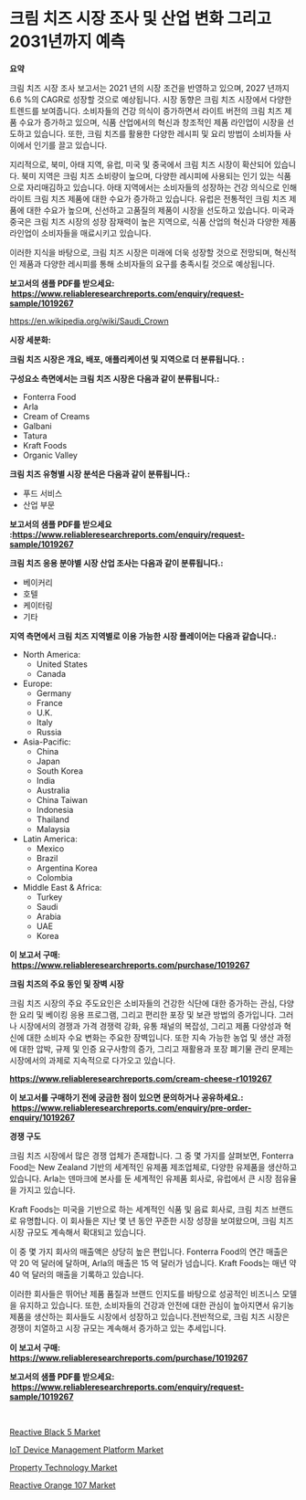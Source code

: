 <p><h1>크림 치즈 시장 조사 및 산업 변화 그리고 2031년까지 예측</h1></p><p><strong>요약</strong></p>
<p><p>크림 치즈 시장 조사 보고서는 2021 년의 시장 조건을 반영하고 있으며, 2027 년까지 6.6 %의 CAGR로 성장할 것으로 예상됩니다. 시장 동향은 크림 치즈 시장에서 다양한 트렌드를 보여줍니다. 소비자들의 건강 의식이 증가하면서 라이트 버전의 크림 치즈 제품 수요가 증가하고 있으며, 식품 산업에서의 혁신과 창조적인 제품 라인업이 시장을 선도하고 있습니다. 또한, 크림 치즈를 활용한 다양한 레시피 및 요리 방법이 소비자들 사이에서 인기를 끌고 있습니다.</p><p>지리적으로, 북미, 아태 지역, 유럽, 미국 및 중국에서 크림 치즈 시장이 확산되어 있습니다. 북미 지역은 크림 치즈 소비량이 높으며, 다양한 레시피에 사용되는 인기 있는 식품으로 자리매김하고 있습니다. 아태 지역에서는 소비자들의 성장하는 건강 의식으로 인해 라이트 크림 치즈 제품에 대한 수요가 증가하고 있습니다. 유럽은 전통적인 크림 치즈 제품에 대한 수요가 높으며, 신선하고 고품질의 제품이 시장을 선도하고 있습니다. 미국과 중국은 크림 치즈 시장의 성장 잠재력이 높은 지역으로, 식품 산업의 혁신과 다양한 제품 라인업이 소비자들을 매료시키고 있습니다.</p><p>이러한 지식을 바탕으로, 크림 치즈 시장은 미래에 더욱 성장할 것으로 전망되며, 혁신적인 제품과 다양한 레시피를 통해 소비자들의 요구를 충족시킬 것으로 예상됩니다.</p></p>
<p><strong>보고서의 샘플 PDF를 받으세요: &nbsp;<a href="https://www.reliableresearchreports.com/enquiry/request-sample/1019267">https://www.reliableresearchreports.com/enquiry/request-sample/1019267</a></strong></p>
<p><a href="https://en.wikipedia.org/wiki/Saudi_Crown">https://en.wikipedia.org/wiki/Saudi_Crown</a></p>
<p><strong>시장 세분화:</strong></p>
<p><strong> 크림 치즈 시장은 개요, 배포, 애플리케이션 및 지역으로 더 분류됩니다. :</strong></p>
<p><strong>구성요소 측면에서는 크림 치즈 시장은 다음과 같이 분류됩니다.:</strong></p>
<p><ul><li>Fonterra Food</li><li>Arla</li><li>Cream of Creams</li><li>Galbani</li><li>Tatura</li><li>Kraft Foods</li><li>Organic Valley</li></ul></p>
<p><strong> 크림 치즈 유형별 시장 분석은 다음과 같이 분류됩니다.:</strong></p>
<p><ul><li>푸드 서비스</li><li>산업 부문</li></ul></p>
<p><strong>보고서의 샘플 PDF를 받으세요 :<a href="https://www.reliableresearchreports.com/enquiry/request-sample/1019267">https://www.reliableresearchreports.com/enquiry/request-sample/1019267</a></strong></p>
<p><strong> 크림 치즈 응용 분야별 시장 산업 조사는 다음과 같이 분류됩니다.:</strong></p>
<p><ul><li>베이커리</li><li>호텔</li><li>케이터링</li><li>기타</li></ul></p>
<p><strong>지역 측면에서 크림 치즈 지역별로 이용 가능한 시장 플레이어는 다음과 같습니다.:</strong></p>
<p><ul>
    <li>
        North America:
        <ul>
            <li>United States</li>
            <li>Canada</li>
        </ul>
    </li>
    <li>
        Europe:
        <ul>
            <li>Germany</li>
            <li>France</li>
            <li>U.K.</li>
            <li>Italy</li>
            <li>Russia</li>
        </ul>
    </li>
    <li>
        Asia-Pacific:
        <ul>
            <li>China</li>
            <li>Japan</li>
            <li>South Korea</li>
            <li>India</li>
            <li>Australia</li>
            <li>China Taiwan</li>
            <li>Indonesia</li>
            <li>Thailand</li>
            <li>Malaysia</li>
        </ul>
    </li>
    <li>
        Latin America:
        <ul>
            <li>Mexico</li>
            <li>Brazil</li>
            <li>Argentina Korea</li>
            <li>Colombia</li>
        </ul>
    </li>
    <li>
        Middle East & Africa:
        <ul>
            <li>Turkey</li>
            <li>Saudi</li>
            <li>Arabia</li>
            <li>UAE</li>
            <li>Korea</li>
        </ul>
    </li>
    </ul></p>
<p><strong>이 보고서 구매: &nbsp;<a href="https://www.reliableresearchreports.com/purchase/1019267">https://www.reliableresearchreports.com/purchase/1019267</a></strong></p>
<p><strong>크림 치즈의 주요 동인 및 장벽 시장</strong></p>
<p><p>크림 치즈 시장의 주요 주도요인은 소비자들의 건강한 식단에 대한 증가하는 관심, 다양한 요리 및 베이킹 응용 프로그램, 그리고 편리한 포장 및 보관 방법의 증가입니다. 그러나 시장에서의 경쟁과 가격 경쟁력 강화, 유통 채널의 복잡성, 그리고 제품 다양성과 혁신에 대한 소비자 수요 변화는 주요한 장벽입니다. 또한 지속 가능한 농업 및 생산 과정에 대한 압박, 규제 및 인증 요구사항의 증가, 그리고 재활용과 포장 폐기물 관리 문제는 시장에서의 과제로 지속적으로 다가오고 있습니다.</p></p>
<p><strong><a href="https://www.reliableresearchreports.com/cream-cheese-r1019267">https://www.reliableresearchreports.com/cream-cheese-r1019267</a></strong></p>
<p><strong>이 보고서를 구매하기 전에 궁금한 점이 있으면 문의하거나 공유하세요.: &nbsp;<a href="https://www.reliableresearchreports.com/enquiry/pre-order-enquiry/1019267">https://www.reliableresearchreports.com/enquiry/pre-order-enquiry/1019267</a></strong></p>
<p><strong>경쟁 구도</strong></p>
<p><p>크림 치즈 시장에서 많은 경쟁 업체가 존재합니다. 그 중 몇 가지를 살펴보면, Fonterra Food는 New Zealand 기반의 세계적인 유제품 제조업체로, 다양한 유제품을 생산하고 있습니다. Arla는 덴마크에 본사를 둔 세계적인 유제품 회사로, 유럽에서 큰 시장 점유율을 가지고 있습니다.</p><p>Kraft Foods는 미국을 기반으로 하는 세계적인 식품 및 음료 회사로, 크림 치즈 브랜드로 유명합니다. 이 회사들은 지난 몇 년 동안 꾸준한 시장 성장을 보여왔으며, 크림 치즈 시장 규모도 계속해서 확대되고 있습니다.</p><p>이 중 몇 가지 회사의 매출액은 상당히 높은 편입니다. Fonterra Food의 연간 매출은 약 20 억 달러에 달하며, Arla의 매출은 15 억 달러가 넘습니다. Kraft Foods는 매년 약 40 억 달러의 매출을 기록하고 있습니다.</p><p>이러한 회사들은 뛰어난 제품 품질과 브랜드 인지도를 바탕으로 성공적인 비즈니스 모델을 유지하고 있습니다. 또한, 소비자들의 건강과 안전에 대한 관심이 높아지면서 유기농 제품을 생산하는 회사들도 시장에서 성장하고 있습니다.전반적으로, 크림 치즈 시장은 경쟁이 치열하고 시장 규모는 계속해서 증가하고 있는 추세입니다.</p></p>
<p><strong>이 보고서 구매: &nbsp; <a href="https://www.reliableresearchreports.com/purchase/1019267">https://www.reliableresearchreports.com/purchase/1019267</a></strong></p>
<p><strong>보고서의 샘플 PDF를 받으세요: &nbsp;<a href="https://www.reliableresearchreports.com/enquiry/request-sample/1019267">https://www.reliableresearchreports.com/enquiry/request-sample/1019267</a></strong><strong></strong></p>
<p>&nbsp;</p>
<p><p><a href="https://github.com/khayangel/Market-Research-Report-List-4/blob/main/reactive-black-5-market.md">Reactive Black 5 Market</a></p><p><a href="https://issuu.com/reportprime-2/docs/iot-device-management-platform-market-size-2030.pp">IoT Device Management Platform Market</a></p><p><a href="https://issuu.com/reportprime-2/docs/property-technology-market-size-2030.pptx">Property Technology Market</a></p><p><a href="https://github.com/YashRP12/Market-Research-Report-List-5/blob/main/reactive-orange-107-market.md">Reactive Orange 107 Market</a></p></p>